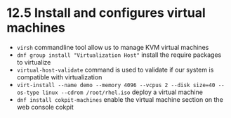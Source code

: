 # 12.5 Install and configures virtual machines #

* `virsh` commandline tool allow us to manage KVM virtual machines
* `dnf group install "Virtualization Host"` install the require packages to virtualize
* `virtual-host-validate` command is used to validate if our system is compatible with virtualization
* `virt-install --name demo --memory 4096 --vcpus 2 --disk size=40 --os-type linux --cdrom /root/rhel.iso` deploy a virtual machine
* `dnf install cokpit-machines` enable the virtual machine section on the web console cokpit